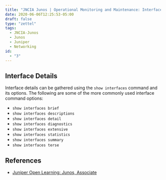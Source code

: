 ```yaml
---
title: "JNCIA Junos | Operational Monitoring and Maintenance: Interface Statistics and Errors"
date: 2020-06-06T12:25:53-05:00
draft: false
type: "zettel"
tags:
  - JNCIA-Junos
  - Junos
  - Juniper
  - Networking
id:
  - "3"
---
```

## Interface Details
Interface details can be gathered using the `show interfaces` command and its options. The following are some of the more commonly used interface command options:

  * `show interfaces brief`
  * `show interfaces descriptions`
  * `show interfaces detail`
  * `show interfaces diagnostics`
  * `show interfaces extensive`
  * `show interfaces statistics`
  * `show interfaces summary`
  * `show interfaces terse` 

## References
  * [Juniper Open Learning: Junos, Associate](https://cloud.contentraven.com/junosgenius/learningpath-detail/1004/3/0/1)
